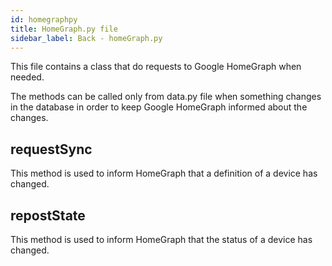 ```yaml
---
id: homegraphpy
title: HomeGraph.py file
sidebar_label: Back - homeGraph.py
---
```


This file contains a class that do requests to Google HomeGraph when needed.

The methods can be called only from data.py file when something changes in the database in order to keep Google HomeGraph informed about the changes.

## requestSync

This method is used to inform HomeGraph that a definition of a device has changed.

## repostState

This method is used to inform HomeGraph that the status of a device has changed.

